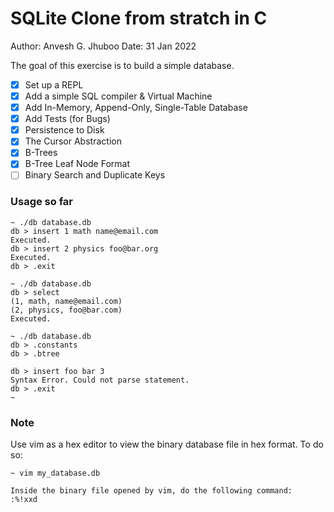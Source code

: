 # SQLite Clone from stratch in C

Author: Anvesh G. Jhuboo
Date: 31 Jan 2022

The goal of this exercise is to build a simple database.

- [x] Set up a REPL
- [x] Add a simple SQL compiler & Virtual Machine
- [x] Add In-Memory, Append-Only, Single-Table Database
- [x] Add Tests (for Bugs)
- [x] Persistence to Disk
- [x] The Cursor Abstraction
- [x] B-Trees
- [x] B-Tree Leaf Node Format
- [ ] Binary Search and Duplicate Keys

### Usage so far

```
~ ./db database.db
db > insert 1 math name@email.com
Executed.
db > insert 2 physics foo@bar.org
Executed.
db > .exit

~ ./db database.db
db > select
(1, math, name@email.com)
(2, physics, foo@bar.com)
Executed.

~ ./db database.db
db > .constants
db > .btree

db > insert foo bar 3
Syntax Error. Could not parse statement.
db > .exit
~
```

### Note

Use vim as a hex editor to view the binary database file in hex format.
To do so:
```
~ vim my_database.db

Inside the binary file opened by vim, do the following command:
:%!xxd
```
